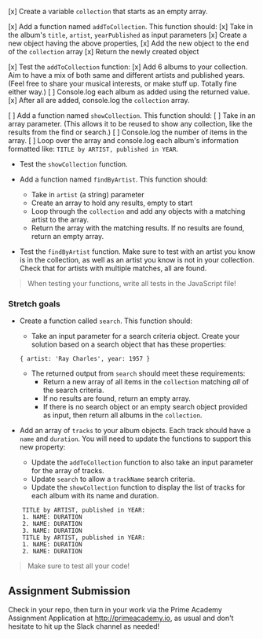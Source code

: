 [x] Create a variable `collection` that starts as an empty array.

[x] Add a function named `addToCollection`. This function should:
  [x] Take in the album's `title`, `artist`, `yearPublished` as input parameters
  [x] Create a new object having the above properties,
  [x] Add the new object to the end of the `collection` array
  [x] Return the newly created object

  [x] Test the `addToCollection` function:
  [x] Add 6 albums to your collection. Aim to have a mix of both same and different artists and published years. (Feel free to share your musical interests, or make stuff up. Totally fine either way.)
  [ ] Console.log each album as added using the returned value.
  [x] After all are added, console.log the `collection` array.

[ ] Add a function named `showCollection`. This function should:
  [ ] Take in an array parameter. (This allows it to be reused to show any collection, like the results from the find or search.)
  [ ] Console.log the number of items in the array.
  [ ] Loop over the array and console.log each album's information formatted like: `TITLE by ARTIST, published in YEAR`.

- Test the `showCollection` function.

- Add a function named `findByArtist`. This function should:
  - Take in `artist` (a string) parameter
  - Create an array to hold any results, empty to start
  - Loop through the `collection` and add any objects with a matching artist to the array.
  - Return the array with the matching results. If no results are found, return an empty array.

- Test the `findByArtist` function. Make sure to test with an artist you know is in the collection, as well as an artist you know is not in your collection. Check that for artists with multiple matches, all are found.

> When testing your functions, write all tests in the JavaScript file!

### Stretch goals

- Create a function called `search`. This function should:
  - Take an input parameter for a search criteria object. Create your solution based on a search object that has these properties:
  ```
  { artist: 'Ray Charles', year: 1957 }
  ```
  - The returned output from `search` should meet these requirements:
    - Return a new array of all items in the `collection` matching *all* of the search criteria.
    - If no results are found, return an empty array.
    - If there is no search object or an empty search object provided as input, then return all albums in the `collection`.

- Add an array of `tracks` to your album objects. Each track should have a `name` and `duration`. You will need to update the functions to support this new property:
  - Update the `addToCollection` function to also take an input parameter for the array of tracks.
  - Update `search` to allow a `trackName` search criteria.
  - Update the `showCollection` function to display the list of tracks for each album with its name and duration.
```
    TITLE by ARTIST, published in YEAR:
    1. NAME: DURATION
    2. NAME: DURATION
    3. NAME: DURATION
    TITLE by ARTIST, published in YEAR:
    1. NAME: DURATION
    2. NAME: DURATION
```

> Make sure to test all your code!



## Assignment Submission
Check in your repo, then turn in your work via the Prime Academy Assignment Application at http://primeacademy.io, as usual and don't hesitate to hit up the Slack channel as needed!

